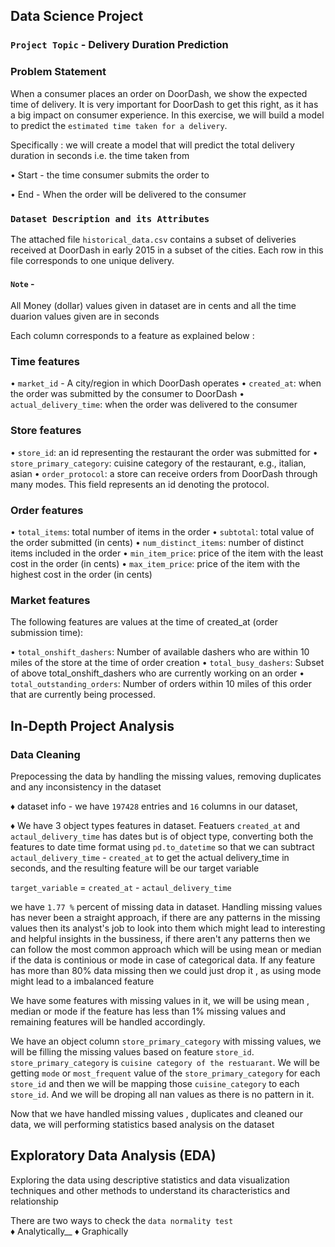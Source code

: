 ## Data Science Project

### `Project Topic` - Delivery Duration Prediction

### Problem Statement

When a consumer places an order on DoorDash, we show the expected time of delivery. It is very important for DoorDash to get this right, as it has a big impact on consumer experience. In this exercise, we will build a model to predict the `estimated time taken for a delivery`.

Specifically : we will create a model that will predict the total delivery duration in seconds 
i.e. the time taken from 

• Start - the time consumer submits the order to

• End - When the order will be delivered to the consumer 

### `Dataset Description and its Attributes`

The attached file `historical_data.csv` contains a subset of deliveries received at DoorDash in early 2015 in a subset of the cities. Each row in this file corresponds to one unique delivery. 

#### `Note` - 
All Money (dollar) values given in dataset are in cents and all the time duarion values given are in seconds

Each column corresponds to a feature as explained below : 

### Time features 
• `market_id` - A city/region in which DoorDash operates
• `created_at`: when the order was submitted by the consumer to DoorDash
• `actual_delivery_time`: when the order was delivered to the consumer

### Store features

• `store_id`: an id representing the restaurant the order was submitted for 
• `store_primary_category`: cuisine category of the restaurant, e.g., italian, asian
• `order_protocol`: a store can receive orders from DoorDash through many modes. This field represents an id denoting the protocol.

### Order features

• `total_items`: total number of items in the order
• `subtotal`: total value of the order submitted (in cents)
• `num_distinct_items`: number of distinct items included in the order
• `min_item_price`: price of the item with the least cost in the order (in cents)
• `max_item_price`: price of the item with the highest cost in the order (in cents)

### Market features

The following features are values at the time of created_at (order submission time):

• `total_onshift_dashers`: Number of available dashers who are within 10 miles of the store at the time of order creation
• `total_busy_dashers`: Subset of above total_onshift_dashers who are currently working on an order
• `total_outstanding_orders`: Number of orders within 10 miles of this order that are currently being processed.


## In-Depth Project Analysis 

### Data Cleaning 

Prepocessing the data by handling the missing values, removing duplicates and any inconsistency in the dataset

♦ dataset info - we have `197428` entries and `16` columns in our dataset,

♦ We have 3 object types features in dataset. Featuers `created_at` and `actaul_delivery_time` has dates but is of object type, converting both the features to date time format using `pd.to_datetime` so that we can subtract `actaul_delivery_time` - `created_at` to get the actual delivery_time in seconds, and the resulting feature will be our target variable 

`target_variable` = `created_at` - `actaul_delivery_time`

we have `1.77 %` percent of missing data in dataset. Handling missing values has never been a straight approach, if there are any patterns in the missing values then its analyst's job to look into them which might lead to interesting and helpful insights in the bussiness, if there aren't any patterns then we can follow the most common approach which will be using mean or median if the data is continious or mode in case of categorical data. If any feature has more than 80% data missing then we could just drop it , as using mode might lead to a imbalanced feature

We have some features with missing values in it, we will be using mean , median or mode if the feature has less than 1% missing values and remaining features will be handled accordingly. 

We have an object column `store_primary_category` with missing values, we will be filling the missing values based on feature `store_id`. `store_primary_category` is `cuisine category of the restuarant`. We will be getting `mode` or `most_frequent` value of the `store_primary_category` for each `store_id` and then we will be mapping those `cuisine_category` to each `store_id`. And we will be droping all nan values as there is no pattern in it.

Now that we have handled missing values , duplicates and cleaned our data, we will performing  statistics based analysis on the dataset

## Exploratory Data Analysis (EDA)

Exploring the data using descriptive statistics and data visualization techniques and other methods to understand its characteristics and relationship

There are two ways to check the `data normality test`\
♦ Analytically__
♦ Graphically




